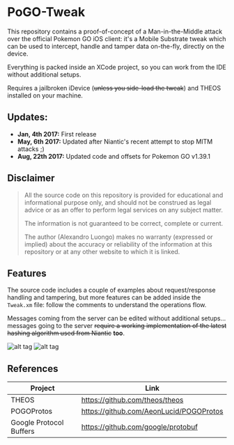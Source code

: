 # PoGO-Tweak
This repository contains a proof-of-concept of a Man-in-the-Middle attack over the official Pokemon GO iOS client: it's a Mobile Substrate tweak which can be used to intercept, handle and tamper data on-the-fly, directly on the device. <br>

Everything is packed inside an XCode project, so you can work from the IDE without additional setups. <br>

Requires a jailbroken iDevice (~~~~unless you side-load the tweak~~~~) and THEOS installed on your machine.

## Updates:
* **Jan, 4th 2017:** First release
* **May, 6th 2017:** Updated after Niantic's recent attempt to stop MITM attacks ;)
* **Aug, 22th 2017:** Updated code and offsets for Pokemon GO v1.39.1

## Disclaimer
> All the source code on this repository is provided for educational and informational purpose only, and should not be construed as legal advice or as an offer to perform legal services on any subject matter.
> 
> The information is not guaranteed to be correct, complete or current. 
> 
> The author (Alexandro Luongo) makes no warranty (expressed or implied) about the accuracy or reliability of the information at this repository or at any other website to which it is linked.

## Features
The source code includes a couple of examples about request/response handling and tampering, but more features can be added inside the `Tweak.xm` file: follow the comments to understand the operations flow. <br>

Messages coming from the server can be edited without additional setups... messages going to the server ~~~~require a working implementation of the latest hashing algorithm used from Niantic~~~~ **too**.<br>

![alt tag](http://i63.tinypic.com/2h7i78l.png)
![alt tag](http://i66.tinypic.com/2e0o853.png)

## References

| Project                 | Link                                    |
|-------------------------|-----------------------------------------|
| THEOS                   | https://github.com/theos/theos          |
| POGOProtos              | https://github.com/AeonLucid/POGOProtos |
| Google Protocol Buffers | https://github.com/google/protobuf      |

